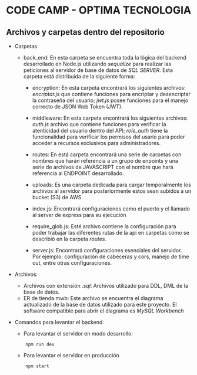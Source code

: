 # CODE CAMP - OPTIMA TECNOLOGIA

## Archivos y carpetas dentro del repositorio

- Carpetas 
    - back_end: En esta carpeta se encuentra toda la lógica del backend desarrollado en Node.js utilizando *sequalize* para realizar las peticiones al servidor de base de datos de *SQL SERVER*. Esta carpeta está distribuida de la siguiente forma:

        - encryption: En esta carpeta encontrará los siguientes archivos: *encriptar.js* que contiene funciones para encriptar y desencriptar la contraseña del usuario; *jwt.js* posee funciones para el manejo correcto de JSON Web Token (JWT).

        - middleware: En esta carpeta encontrará los siguientes archivos: *auth.js* archivo que contiene funciones para verificar la atenticidad del usuario dentro del API; *role_auth* tiene la funcionalidad para verificar los permisos del usario para poder acceder a recursos exclusivos para administradores.

        - routes: En está carpeta encontrará una serie de carpetas con nombres que harán referencia a un grupo de enpoints y una serie de archivos de JAVASCRIPT con el nombre que hará referencia al ENDPOINT desarrollado.

        - uploads: Es una carpeta dedicada para cargar temporalmente los archivos al servidor para posteriormente estos sean subidos a un bucket (S3) de AWS.

        - index.js: Encontrará configuraciones como el puerto y el llamado al server de express para su ejecución

        - require_glob.js: Esté archivo contiene la configuración para poder trabajar las diferentes rutas de la api en carpetas como se describió en la carpeta *routes*.

        - server.js: Encontrará configuraciones esenciales del servidor. Por ejemplo: configuración de cabeceras y cors, manejo de time out, entre otras configuraciones.

- Archivos:
    - Archivos con extensión *.sql*: Archivos utilizado para DDL, DML de la base de datos.
    - ER de tienda.mwb: Este archivo se encuentra el diagrama actualizado de la base de datos utilizado para este proyecto. El software compatible para abrir el diagrama es *MySQL Workbench*

- Comandos para levantar el backend
    - Para levantar el servidor en modo desarrollo:
    ```
        npm run dev
    ```
    - Para levantar el servidor en producción
    ```
        npm start
    ```